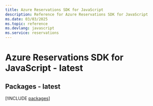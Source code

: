 ```yaml
---
title: Azure Reservations SDK for JavaScript
description: Reference for Azure Reservations SDK for JavaScript
ms.date: 03/03/2025
ms.topic: reference
ms.devlang: javascript
ms.service: reservations
---
```

# Azure Reservations SDK for JavaScript - latest
## Packages - latest
[!INCLUDE [packages](reservations-index.md)]